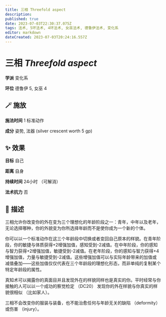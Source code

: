 ```yaml
---
title: 三相 Threefold aspect
description: 
published: true
date: 2023-07-03T22:30:37.075Z
tags: 法术, 5环法术, 4环法术, 女巫法术, 德鲁伊法术, 变化系
editor: markdown
dateCreated: 2023-07-03T20:24:16.557Z
---
```


# **三相** *Threefold aspect*

**学派** 变化系 

**环位** 德鲁伊 5, 女巫 4

## 🪄 施放

**施法时间** 1 标准动作

**成分** 姿势, 法器 (silver crescent worth 5 gp)

## ✨ 效果 

**目标** 自己 

**距离** 自身  

**持续时间** 24小时 （可解消） 

**法术抗力** 否

## 📖 描述

三相允许你改变你的外在变为三个理想化的年龄阶段之一：青年，中年以及老年，无论选择哪种，你的外貌变为你所选择年龄而不是使你成为一个新的个体。

你可以以一个标准动作在这三个年龄段中切换或者变回自己原本的样貌。在青年阶段，你的敏捷与体质获得+2增强加值，感知受到-2减值。在中年阶段，你的感知与智力获得+2增强加值，敏捷受到-2减值。在老年阶段，你的感知与智力获得+4增强加值，力量与敏捷受到-2减值。这些增强加值可以与实际年龄带来的加值或减值叠加——这些加值仅仅代表在三个年龄段的理想化形态，而非单纯的复制某个特定年龄段的属性。

真知术可以揭露你的真面目并且发现外在的样貌同样也是真实的你。平时经常与你接触的人可以以一个成功的察觉检定 （DC20） 发现你的外在样貌与你真实的样貌很相似 （比如家人）。

三相不会改变你的服装与装备，也不能治愈任何与年龄无关的缺陷 （deformity） 或伤害 （injury）。
    